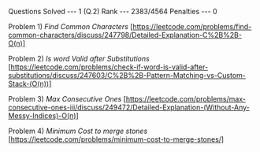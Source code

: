 
Questions Solved --- 1 (Q.2)
Rank  --- 2383/4564
Penalties --- 0

Problem 1) *Find Common Characters* 
[https://leetcode.com/problems/find-common-characters/discuss/247798/Detailed-Explanation-C%2B%2B-O(n)]

Problem 2) *Is word Valid after Substitutions*
[https://leetcode.com/problems/check-if-word-is-valid-after-substitutions/discuss/247603/C%2B%2B-Pattern-Matching-vs-Custom-Stack-(O(n))]

Problem 3) *Max Consecutive Ones*
[https://leetcode.com/problems/max-consecutive-ones-iii/discuss/249472/Detailed-Explanation-(Without-Any-Messy-Indices)-O(n)]

Problem 4) *Minimum Cost to merge stones*
[https://leetcode.com/problems/minimum-cost-to-merge-stones/]
